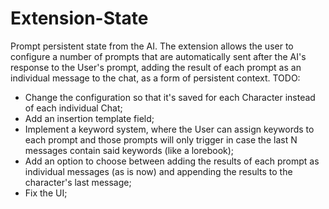 # Extension-State
Prompt persistent state from the AI.
The extension allows the user to configure a number of prompts that are automatically sent after the AI's response to the User's prompt, adding the result of each prompt as an individual message to the chat, as a form of persistent context.
TODO:
 - Change the configuration so that it's saved for each Character instead of each individual Chat;
 - Add an insertion template field;
 - Implement a keyword system, where the User can assign keywords to each prompt and those prompts will only trigger in case the last N messages contain said keywords (like a lorebook);
 - Add an option to choose between adding the results of each prompt as individual messages (as is now) and appending the results to the character's last message;
 - Fix the UI;